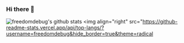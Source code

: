 ### Hi there 👋
![freedomdebug's github stats](https://github-readme-stats.vercel.app/api?username=freedomdebug&theme=radical) 
<img align="right" src="https://github-readme-stats.vercel.app/api/top-langs/?username=freedomdebug&hide_border=true&theme=radical
<!--
**freedomdebug/freedomdebug** is a ✨ _special_ ✨ repository because its `README.md` (this file) appears on your GitHub profile.

Here are some ideas to get you started:

- 🔭 I’m currently working on ...
- 🌱 I’m currently learning ...
- 👯 I’m looking to collaborate on ...
- 🤔 I’m looking for help with ...
- 💬 Ask me about ...
- 📫 How to reach me: ...
- 😄 Pronouns: ...
- ⚡ Fun fact: ...
-->
